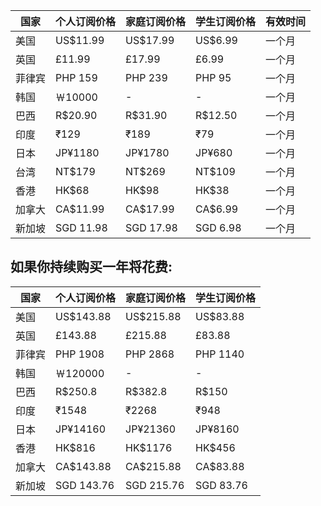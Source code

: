 国家  |个人订阅价格|家庭订阅价格|学生订阅价格|有效时间
------|-----------|-----------|----------|--------
美国  |  US$11.99 |  US$17.99 | US$6.99   |一个月
英国  |  £11.99   |  £17.99   | £6.99     |一个月
菲律宾|  PHP 159  |  PHP 239  | PHP 95    |一个月
韩国  |  ￦10000  |  -        | -         |一个月
巴西  |  R$20.90  |  R$31.90  | R$12.50   |一个月
印度  |  ₹129     |  ₹189     | ₹79       |一个月
日本  |  JP¥1180  |  JP¥1780  | JP¥680    |一个月
台湾  |  NT$179   |  NT$269   | NT$109    |一个月
香港  |  HK$68    |  HK$98    | HK$38     |一个月
加拿大|  CA$11.99 |  CA$17.99 | CA$6.99   |一个月
新加坡|  SGD 11.98|  SGD 17.98| SGD 6.98  |一个月

## 如果你持续购买一年将花费:

国家  |个人订阅价格|家庭订阅价格|学生订阅价格
------|-----------|-----------|----------
美国  |  US$143.88|  US$215.88| US$83.88
英国  |  £143.88  |  £215.88  | £83.88
菲律宾|  PHP 1908 |  PHP 2868 | PHP 1140
韩国  |  ￦120000 |  -        | -
巴西  |  R$250.8  |  R$382.8  | R$150
印度  |  ₹1548    |  ₹2268    | ₹948
日本  |  JP¥14160 |  JP¥21360 | JP¥8160
香港  |  HK$816   |  HK$1176  | HK$456
加拿大|  CA$143.88|  CA$215.88| CA$83.88
新加坡| SGD 143.76| SGD 215.76| SGD 83.76
